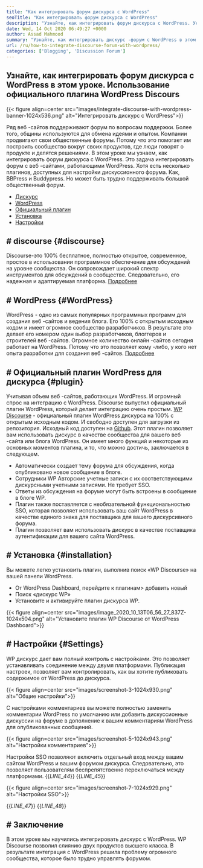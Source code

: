 ```yaml
---
title: "Как интегрировать форум дискурса с WordPress" 
seoTitle: "Как интегрировать форум дискурса с WordPress" 
description: "Узнайте, как интегрировать форум дискурса с WordPress. Установка и конфигурация официального плагина дискурса для WordPress." 
date: Wed, 14 Oct 2020 06:49:27 +0000
author: Assad Mahmood
summary: "Узнайте, как интегрировать дискурс -форум с WordPress в этом уроке. Использование официального плагина WordPress Discours" 
url: /ru/how-to-integrate-discourse-forum-with-wordpress/
categories: ['Blogging', 'Discussion Forum']
---
```


## Узнайте, как интегрировать форум дискурса с WordPress в этом уроке. Использование официального плагина WordPress Discours

{{< figure align=center src="images/integrate-discourse-with-wordpress-banner-1024x536.png" alt="Интегрировать дискурс с WordPress">}}

Ряд веб -сайтов поддерживают форум по вопросам поддержки. Более того, общины используются для обмена идеями и опытом. Компании продвигают свои общественные форумы. Потому что это помогает им построить сообщество вокруг своих продуктов, где люди говорят о продукте и делятся решениями. В этом уроке мы узнаем, как интегрировать форум дискурса с WordPress.
Это задача интегрировать форум с веб -сайтами, работающими WordPress. Хотя есть несколько плагинов, доступных для настройки дискуссионного форума. Как, BBPress и Buddypress. Но может быть трудно поддерживать большой общественный форум.
  * [Дискурс][1]
  * [WordPress][2]
  * [Официальный плагин][3]
  * [Установка][4]
  * [Настройки][5]

## # discourse   {#discourse}
Discourse-это 100% бесплатное, полностью открытое, современное, простое в использовании программное обеспечение для обсуждений на уровне сообщества. Он сопровождает широкий спектр инструментов для обсуждений в сообществе. Следовательно, его надежная и адаптируемая платформа. [Подробнее][6]

## # WordPress   {#WordPress}
WordPress - одно из самых популярных программных программ для создания веб -сайтов и ведения блога. Его 100% с открытым исходным кодом и имеет огромное сообщество разработчиков. В результате это делает его номером один выбор разработчиков, блоггеров и строителей веб -сайтов. Огромное количество онлайн -сайтов сегодня работает на WordPress. Потому что это позволяет кому -либо, у кого нет опыта разработки для создания веб -сайтов. [Подробнее][7]

## # Официальный плагин WordPress для дискурса   {#plugin}
Учитывая объем веб -сайтов, работающих WordPress. И огромный спрос на интеграцию с WordPress. Discourse выпустил официальный плагин WordPress, который делает интеграцию очень простым.
[WP Discourse][8] - официальный плагин WordPress дискурса на 100% с открытым исходным кодом. И свободно доступен для загрузки из репозитория. Исходный код доступен на [Github][9].
Этот плагин позволяет вам использовать дискурс в качестве сообщества для вашего веб -сайта или блога WordPress. Он имеет много функций и некоторые из основных моментов плагина, и то, что можно достичь, заключается в следующем.
  * Автоматически создает тему форума для обсуждения, когда опубликовано новое сообщение в блоге.
  * Сотрудники WP Авторские учетные записи с их соответствующими дискурсными учетными записями. Не требует SSO.
  * Ответы из обсуждения на форуме могут быть встроены в сообщение в блоге WP.
  * Плагин также поставляется с необязательной функциональностью SSO, которая позволяет использовать ваш сайт WordPress в качестве единого знака для поставщика для вашего дискурсивного форума.
  * Плагин позволяет вам использовать дискурс в качестве поставщика аутентификации для вашего сайта WordPress.

## # Установка   {#installation}
Вы можете легко установить плагин, выполнив поиск «WP Discourse» на вашей панели WordPress.
  * От WordPress Dashboard, перейдите к плагинам> добавить новый
  * Поиск «дискурс WP»
  * Установите и активируйте плагин дискурса WP.

{{< figure align=center src="images/image_2020_10_13T06_56_27_837Z-1024x504.png" alt="Установите плагин WP Discourse от WordPress Dashboard">}}


## # Настройки   {#Settings}
WP дискурс дает вам полный контроль с настройками. Это позволяет устанавливать соединение между двумя платформами. Публикация настроек, позволяет вам контролировать, как вы хотите публиковать содержимое от WordPress до дискурса.

{{< figure align=center src="images/screenshot-3-1024x930.png" alt="Общие настройки">}}

С настройками комментариев вы можете полностью заменить комментарии WordPress по умолчанию или добавить дискуссионные дискуссии на форуме в дополнение к вашим комментариям WordPress для опубликованных сообщений.

{{< figure align=center src="images/screenshot-5-1024x943.png" alt="Настройки комментариев">}}

Настройки SSO позволяют включить отдельный вход между вашим сайтом WordPress и вашим форумом дискурса. Следовательно, это позволяет пользователям беспрепятственно переключаться между платформами.
{{_LINE_44_}}
{{_LINE_45_}}

{{< figure align=center src="images/screenshot-7-1024x929.png" alt="Настройки SSO">}}

{{_LINE_47_}}
{{_LINE_48_}}

## # Заключение
В этом уроке мы научились интегрировать дискурс с WordPress. WP Discourse позволил слиянию двух продуктов высшего класса. В результате интеграция с WordPress решила проблему огромного сообщества, которое было трудно управлять форумом.

  
[1]: #discourse
[2]: #wordpress
[3]: #plugin
[4]: #installation
[5]: #settings
[6]: https://products.containerize.com/discussion-forum/discourse
[7]: https://products.containerize.com/blogging/wordpress
[8]: https://wordpress.org/plugins/wp-discourse/
[9]: https://github.com/discourse/wp-discourse
